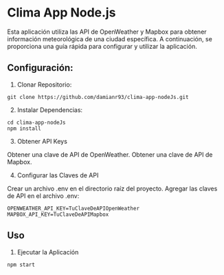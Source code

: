# Clima App Node.js

Esta aplicación utiliza las API de OpenWeather y Mapbox para obtener información meteorológica de una ciudad específica. A continuación, se proporciona una guía rápida para configurar y utilizar la aplicación.

## Configuración:

1. Clonar Repositorio:

 ```
 git clone https://github.com/damianr93/clima-app-nodeJs.git
 ```

 2. Instalar Dependencias:

 ```
cd clima-app-nodeJs
npm install
 ```
3. Obtener API Keys

Obtener una clave de API de OpenWeather.
Obtener una clave de API de Mapbox.

4. Configurar las Claves de API

Crear un archivo .env en el directorio raíz del proyecto.
Agregar las claves de API en el archivo .env:

 ```
OPENWEATHER_API_KEY=TuClaveDeAPIOpenWeather
MAPBOX_API_KEY=TuClaveDeAPIMapbox
 ```

 ## Uso

 1. Ejecutar la Aplicación

````
npm start
````